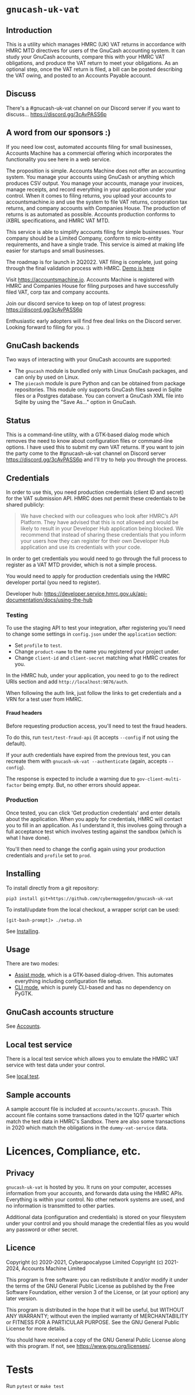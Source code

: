 
# `gnucash-uk-vat`

## Introduction

This is a utility which manages HMRC (UK) VAT returns in accordance with
HMRC MTD directives for users of the GnuCash accounting system.  It can
study your GnuCash accounts, compare this with your HMRC VAT obligations,
and produce the VAT return to meet your obligations.  As an optional step,
once the VAT return is filed, a bill can be posted describing the VAT
owing, and posted to an Accounts Payable account.

## Discuss

There's a #gnucash-uk-vat channel on our Discord server if you want
to discuss... https://discord.gg/3cAvPASS6p

## A word from our sponsors :)

If you need low cost, automated accounts filing for small businesses,
Accounts Machine has a commercial offering which incorporates the
functionality you see here in a web service.

The proposition is simple.  Accounts Machine does not offer an
accounting system.  You manage your accounts using GnuCash or anything
which produces CSV output.  You manage your accounts, manage your
invoices, manage receipts, and record everything in your application
under your control.  When it comes to filing returns, you upload your
accounts to accountsmachine.io and use the system to file VAT returns,
corporation tax returns, and company accounts with Companies House.
The production of returns is as automated as possible.  Accounts
production conforms to iXBRL specifications, and HMRC VAT MTD.

This service is able to simplify accounts filing for simple businesses.
Your company should be a Limited Company, conform to micro-entity
requirements, and have a single trade.  This service is aimed at making
life easier for startups and small businesses.

The roadmap is for launch in 2Q2022.  VAT filing is complete, just going
through the final validation process with HMRC.
[Demo is here](https://drive.google.com/file/d/1hMIPaSKxuWNScTD_0-tdmwexLYWCzTAv/view?usp=sharing)

Visit https://accountsmachine.io.  Accounts Machine is registered with HMRC
and Companies House for filing purposes and have successfully filed VAT,
corp tax and company accounts.

Join our discord service to keep on top of latest progress:
https://discord.gg/3cAvPASS6p

Enthusiastic early adopters will find free deal links on the Discord
server.  Looking forward to filing for you. :)

## GnuCash backends

Two ways of interacting with your GnuCash accounts are supported:
- The `gnucash` module is bundled only with Linux GnuCash packages, and can
  only by used on Linux.
- The `piecash` module is pure Python and can be obtained from package
  repositories.  This module only supports GnuCash files saved in
  Sqlite files or a Postgres database.  You can convert a GnuCash XML file into
  Sqlite by using the "Save As..." option in GnuCash.

## Status

This is a command-line utility, with a GTK-based dialog mode which removes
the need to know about configuration files or command-line options.
I have used this to submit my own VAT returns.  If you want to join the
party come to the #gnucash-uk-vat channel on Discord server 
https://discord.gg/3cAvPASS6p and I'll try to help you through the process.

## Credentials

In order to use this, you need production credentials (client ID and secret)
for the VAT submission API.  HMRC does not permit these credentials to be
shared publicly:

> We have checked with our colleagues who look after HMRC’s API
> Platform. They have advised that this is not allowed and would be likely
> to result in your Developer Hub application being blocked. We recommend
> that instead of sharing these credentials that you inform your users how
> they can register for their own Developer Hub application and use its
> credentials with your code.

In order to get credentials you would need to go through the full process to
register as a VAT MTD provider, which is not a simple process.

You would need to apply for production credentials using the HMRC developer
portal (you need to register).

Developer hub: 
https://developer.service.hmrc.gov.uk/api-documentation/docs/using-the-hub

### Testing

To use the staging API to test your integration, after registering you'll
need to change some settings in `config.json` under the `application` section:

  - Set `profile` to `test`.
  - Change `product-name` to the name you registered your project under.
  - Change `client-id` and `client-secret` matching what HMRC creates for you.

In the HMRC hub, under your application, you need to go to the redirect URIs
section and add `http://localhost:9876/auth`.

When following the auth link, just follow the links to get credentials and
a VRN for a test user from HMRC.

#### Fraud headers

Before requesting production access, you'll need to test the fraud headers.

To do this, run `test/test-fraud-api` (it accepts `--config` if not using the default).

If your auth credentials have expired from the previous test, you can recreate
them with `gnucash-uk-vat --authenticate` (again, accepts `--config`).

The response is expected to include a warning due to `gov-client-multi-factor`
being empty. But, no other errors should appear.

### Production

Once tested, you can click 'Get production credentials' and enter details about the
application.  When you apply for credentials, HMRC will contact
you to fill in an application.  As I understand it, this involves going
through a full acceptance test which involves testing against the
sandbox (which is what I have done).

You'll then need to change the config again using your production credentials and
`profile` set to `prod`.

## Installing

To install directly from a git repository:

```
pip3 install git+https://github.com/cybermaggedon/gnucash-uk-vat
```

To install/update from the local checkout, a wrapper script can be used:

```
[git-bash-prompt]> ./setup.sh
```

See [Installing](docs/installation.md).

## Usage

There are two modes:
- [Assist mode](docs/assist.md), which is a GTK-based dialog-driven.
  This automates everything including configuration file setup.
- [CLI mode](docs/cli.md), which is purely CLI-based and has no
  dependency on PyGTK.

## GnuCash accounts structure

See [Accounts](docs/accounts.md).

## Local test service

There is a local test service which allows you to emulate the HMRC VAT
service with test data under your control.

See [local test](docs/local-test.md).

## Sample accounts

A sample account file is included at `accounts/accounts.gnucash`.  This
account file contains some transactions dated in the 1Q17 quarter which match
the test data in HMRC's Sandbox.  There are also some transactions in 2020
which match the obligations in the `dummy-vat-service` data.

# Licences, Compliance, etc.

## Privacy

`gnucash-uk-vat` is hosted by you.  It runs on your computer, accesses
information from your accounts, and forwards data using the HMRC APIs.
Everything is within your control.  No other network systems are used, and no
information is transmitted to other parties.

Additional data (configuration and credentials) is stored on your
filesystem under your control and you should manage the credential
files as you would any password or other secret.

## Licence

Copyright (c) 2020-2021, Cyberapocalypse Limited
Copyright (c) 2021-2024, Accounts Machine Limited

This program is free software: you can redistribute it and/or modify
it under the terms of the GNU General Public License as published by
the Free Software Foundation, either version 3 of the License, or
(at your option) any later version.

This program is distributed in the hope that it will be useful,
but WITHOUT ANY WARRANTY; without even the implied warranty of
MERCHANTABILITY or FITNESS FOR A PARTICULAR PURPOSE.  See the
GNU General Public License for more details.

You should have received a copy of the GNU General Public License
along with this program.  If not, see <https://www.gnu.org/licenses/>.

# Tests

Run `pytest` or `make test`


